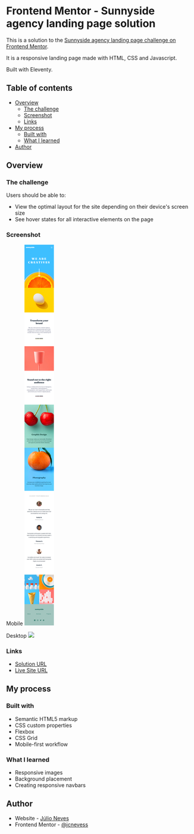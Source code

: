 # Frontend Mentor - Sunnyside agency landing page solution

This is a solution to the [Sunnyside agency landing page challenge on Frontend Mentor](https://www.frontendmentor.io/challenges/sunnyside-agency-landing-page-7yVs3B6ef). 

It is a responsive landing page made with HTML, CSS and Javascript.

Built with Eleventy.

## Table of contents

- [Overview](#overview)
  - [The challenge](#the-challenge)
  - [Screenshot](#screenshot)
  - [Links](#links)
- [My process](#my-process)
  - [Built with](#built-with)
  - [What I learned](#what-i-learned)
- [Author](#author)

## Overview

### The challenge

Users should be able to:

- View the optimal layout for the site depending on their device's screen size
- See hover states for all interactive elements on the page

### Screenshot

Mobile
![](./screenshots/sunnyside-mobile.png)

Desktop
![](./screenshots/sunnyside-desktop.png)

### Links

- [Solution URL](https://github.com/jcnevess/sunnyside-agency)
- [Live Site URL](https://jcnevess.github.io/sunnyside-agency)

## My process

### Built with

- Semantic HTML5 markup
- CSS custom properties
- Flexbox
- CSS Grid
- Mobile-first workflow

### What I learned
- Responsive images
- Background placement
- Creating responsive navbars

## Author

- Website - [Júlio Neves](https://jcnevess.github.io/)
- Frontend Mentor - [@jcnevess](https://www.frontendmentor.io/profile/jcnevess)

